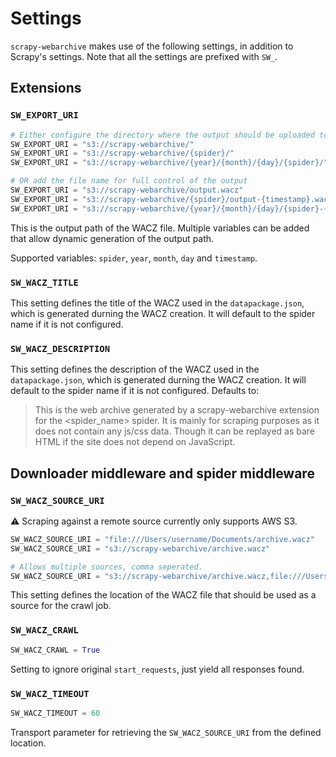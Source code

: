 # Settings

`scrapy-webarchive` makes use of the following settings, in addition to Scrapy's settings. Note that all the settings are prefixed with `SW_`.

## Extensions

### `SW_EXPORT_URI`

```python
# Either configure the directory where the output should be uploaded to
SW_EXPORT_URI = "s3://scrapy-webarchive/"
SW_EXPORT_URI = "s3://scrapy-webarchive/{spider}/"
SW_EXPORT_URI = "s3://scrapy-webarchive/{year}/{month}/{day}/{spider}/"

# OR add the file name for full control of the output
SW_EXPORT_URI = "s3://scrapy-webarchive/output.wacz"
SW_EXPORT_URI = "s3://scrapy-webarchive/{spider}/output-{timestamp}.wacz"
SW_EXPORT_URI = "s3://scrapy-webarchive/{year}/{month}/{day}/{spider}-{timestamp}.wacz"
```

This is the output path of the WACZ file. Multiple variables can be added that allow dynamic generation of the output path. 

Supported variables: `spider`, `year`, `month`, `day` and `timestamp`.

### `SW_WACZ_TITLE`

This setting defines the title of the WACZ used in the `datapackage.json`, which is generated durning the WACZ creation. It will default to the spider name if it is not configured.

### `SW_WACZ_DESCRIPTION`

This setting defines the description of the WACZ used in the `datapackage.json`, which is generated durning the WACZ creation. It will default to the spider name if it is not configured. Defaults to:

> This is the web archive generated by a scrapy-webarchive extension for the
> <spider_name> spider. It is mainly for scraping purposes as it does not contain
> any js/css data. Though it can be replayed as bare HTML if the site does not depend on 
> JavaScript.

## Downloader middleware and spider middleware

### `SW_WACZ_SOURCE_URI`

⚠️ Scraping against a remote source currently only supports AWS S3.

```python
SW_WACZ_SOURCE_URI = "file:///Users/username/Documents/archive.wacz"
SW_WACZ_SOURCE_URI = "s3://scrapy-webarchive/archive.wacz"

# Allows multiple sources, comma seperated.
SW_WACZ_SOURCE_URI = "s3://scrapy-webarchive/archive.wacz,file:///Users/username/Documents/archive.wacz"
```

This setting defines the location of the WACZ file that should be used as a source for the crawl job.

### `SW_WACZ_CRAWL`

```python
SW_WACZ_CRAWL = True
```

Setting to ignore original `start_requests`, just yield all responses found.

### `SW_WACZ_TIMEOUT`

```python
SW_WACZ_TIMEOUT = 60
```

Transport parameter for retrieving the `SW_WACZ_SOURCE_URI` from the defined location.
